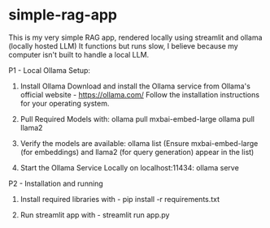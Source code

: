 # simple-rag-app
This is my very simple RAG app, rendered locally using streamlit and ollama (locally hosted LLM)
It functions but runs slow, I believe because my computer isn't built to handle a local LLM.

P1 - Local Ollama Setup:
1. Install Ollama
Download and install the Ollama service from Ollama's official website - https://ollama.com/
Follow the installation instructions for your operating system.


2. Pull Required Models with:
ollama pull mxbai-embed-large
ollama pull llama2

3. Verify the models are available:
ollama list
(Ensure mxbai-embed-large (for embeddings) and llama2 (for query generation) appear in the list)

4. Start the Ollama Service Locally on localhost:11434:
ollama serve



P2 - Installation and running
1. Install required libraries with - pip install -r requirements.txt

2. Run streamlit app with - streamlit run app.py